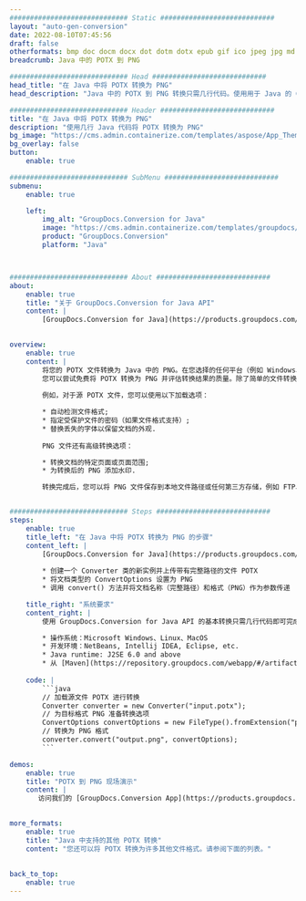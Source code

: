```yaml
---
############################# Static ############################
layout: "auto-gen-conversion"
date: 2022-08-10T07:45:56
draft: false
otherformats: bmp doc docm docx dot dotm dotx epub gif ico jpeg jpg md odt ott pdf png psd rtf tex tif tiff txt xps
breadcrumb: Java 中的 POTX 到 PNG

############################# Head ############################
head_title: "在 Java 中将 POTX 转换为 PNG"
head_description: "Java 中的 POTX 到 PNG 转换只需几行代码。使用用于 Java 的 GroupDocs 文档转换 API 转换 160 多种文件格式"

############################# Header ############################
title: "在 Java 中将 POTX 转换为 PNG"
description: "使用几行 Java 代码将 POTX 转换为 PNG"
bg_image: "https://cms.admin.containerize.com/templates/aspose/App_Themes/V3/images/bg/header1.png"
bg_overlay: false
button:
    enable: true

############################# SubMenu ############################
submenu:
    enable: true

    left:
        img_alt: "GroupDocs.Conversion for Java"
        image: "https://cms.admin.containerize.com/templates/groupdocs/images/product-logos/90x90-noborder/groupdocs-conversion-java.png"
        product: "GroupDocs.Conversion"
        platform: "Java"



############################# About ############################
about:
    enable: true
    title: "关于 GroupDocs.Conversion for Java API"
    content: |
        [GroupDocs.Conversion for Java](https://products.groupdocs.com/conversion/java/) 是一种高级文件格式转换 API，用于在 Microsoft Office、OpenDocument、PDF、HTML、电子邮件、CAD 等流行图像和文档格式之间进行转换。只需几行代码即可完成更多工作。本机 API 会自动检测原始文档的格式，并提供许多选项来自定义转换后的文档。除了从文档中提取信息的功能外，它还默认支持将转换结果缓存到本地磁盘。但是，任何类型的缓存存储都可以通过实施适当的接口来支持 - Amazon S3、Dropbox、Google Drive、Windows Azure、Reddis 或任何其他接口。
    

overview:
    enable: true
    content: |
        将您的 POTX 文件转换为 Java 中的 PNG。在您选择的任何平台（例如 Windows、Linux、macOS）上，只需几行 Java 代码。
        您可以尝试免费将 POTX 转换为 PNG 并评估转换结果的质量。除了简单的文件转换脚本外，您还可以尝试更复杂的选项来加载 POTX 源文件并存储 PNG 输出。 
        
        例如，对于源 POTX 文件，您可以使用以下加载选项：

        * 自动检测文件格式;
        * 指定受保护文件的密码（如果文件格式支持）;
        * 替换丢失的字体以保留文档的外观.
        
        PNG 文件还有高级转换选项：

        * 转换文档的特定页面或页面范围;
        * 为转换后的 PNG 添加水印.

        转换完成后，您可以将 PNG 文件保存到本地文件路径或任何第三方存储，例如 FTP、Amazon S3、Google Drive、Dropbox 等。请注意 - 转换 POTX到 PNG，您不需要安装任何额外的软件，例如 MS Office、Open Office、Adobe Acrobat Reader 等。


############################# Steps ############################
steps:
    enable: true
    title_left: "在 Java 中将 POTX 转换为 PNG 的步骤"
    content_left: |
        [GroupDocs.Conversion for Java](https://products.groupdocs.com/conversion/java/) 允许开发人员使用几行代码轻松地将 POTX 文件转换为 PNG。
        
        * 创建一个 Converter 类的新实例并上传带有完整路径的文件 POTX
        * 将文档类型的 ConvertOptions 设置为 PNG
        * 调用 convert() 方法并将文档名称（完整路径）和格式（PNG）作为参数传递

    title_right: "系统要求"
    content_right: |
        使用 GroupDocs.Conversion for Java API 的基本转换只需几行代码即可完成。所有主要平台和操作系统都支持我们的 API。在执行以下代码之前，请确保您的系统上安装了以下先决条件。

        * 操作系统：Microsoft Windows、Linux、MacOS
        * 开发环境：NetBeans, Intellij IDEA, Eclipse, etc.
        * Java runtime: J2SE 6.0 and above
        * 从 [Maven](https://repository.groupdocs.com/webapp/#/artifacts/browse/tree/General/repo/com/groupdocs/groupdocs-conversion) 获取最新的 GroupDocs.Conversion for Java
         
    code: |
        ```java    
        // 加载源文件 POTX 进行转换
        Converter converter = new Converter("input.potx");
        // 为目标格式 PNG 准备转换选项
        ConvertOptions convertOptions = new FileType().fromExtension("png").getConvertOptions();
        // 转换为 PNG 格式
        converter.convert("output.png", convertOptions);
        ```

demos:
    enable: true
    title: "POTX 到 PNG 现场演示"
    content: |
       访问我们的 [GroupDocs.Conversion App](https://products.groupdocs.app/conversion/family) 网站并立即尝试 POTX 到 PNG 转换。免费演示具有以下好处
          

more_formats:
    enable: true
    title: "Java 中支持的其他 POTX 转换"
    content: "您还可以将 POTX 转换为许多其他文件格式。请参阅下面的列表。"
       
       
back_to_top:
    enable: true
---
```

